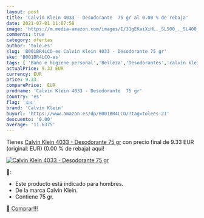 ```yaml
---
layout: post
title: 'Calvin Klein 4033 - Desodorante  75 gr al 0.00 % de rebaja'
date: 2021-07-01 11:07:58
image: 'https://m.media-amazon.com/images/I/31gEKaiXiHL._SL500_._SL400_.jpg'
comments: true
category: ofertas
author: 'tole.es'
slug: 'B001BR4LCO-es Calvin Klein 4033 - Desodorante 75 gr'
sku: 'B001BR4LCO-es'
tags: [ 'Baño e higiene personal','Belleza','Desodorantes','calvin klein','desodorante', ]
actualPrice: 9.33 EUR
currency: EUR
price: 9.33
comparePrice:  EUR
prodname: 'Calvin Klein 4033 - Desodorante  75 gr'
country: 'es'
flag: '🇪🇸'
brand: 'Calvin Klein'
buyurl: 'https://www.amazon.es/dp/B001BR4LCO/?tag=tolees-21'
descuento: '0.00'
average: '11.6375'
---
```


Tienes [Calvin Klein 4033 - Desodorante  75 gr](https://www.amazon.es/dp/B001BR4LCO/?tag=tolees-21) con precio final de  9.33 EUR (original:  EUR) (0.00 %  de rebaja) aqui!

[![Calvin Klein 4033 - Desodorante  75 gr](https://m.media-amazon.com/images/I/31gEKaiXiHL._SL500_._SL400_.jpg)](https://www.amazon.es/dp/B001BR4LCO/?tag=tolees-21)

🔎:

- Este producto está indicado para hombres.
- De la marca Calvin Klein.
- Contiene 75 gr.

[🛒 Comprar!!!](https://www.amazon.es/dp/B001BR4LCO/?tag=tolees-21)
